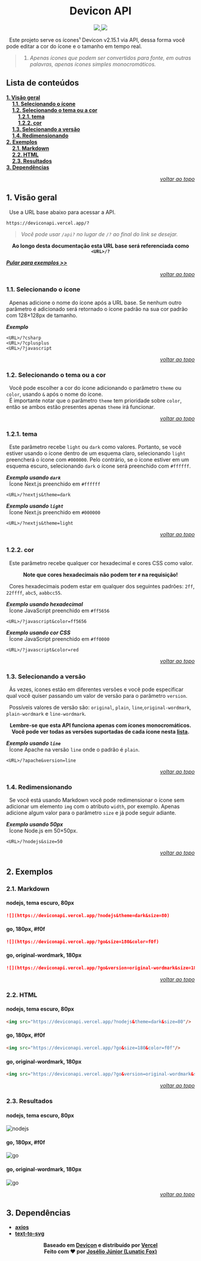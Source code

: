 
<div align="center">

# Devicon API

<a href="../../README.md">
  <img src="https://shields.io/badge/English-000dff">
</a>
<a href="#">
  <img src="https://shields.io/badge/Português%20do%20Brasil-008c15">
</a>
</div>

&nbsp; Este projeto serve os ícones¹ Devicon v2.15.1 via API, dessa forma você pode editar a cor do ícone e o tamanho em tempo real.

> 1. *Apenas ícones que podem ser convertidos para fonte, em outras palavras, apenas ícones simples monocromáticos.*

## Lista de conteúdos
[**1. Visão geral**](#1-visão-geral)\
&nbsp; &nbsp; [**1.1. Selecionando o ícone**](#11-selecionando-o-ícone)\
&nbsp; &nbsp; [**1.2. Selecionando o tema ou a cor**](#12-selecionando-o-tema-ou-a-cor)\
&nbsp; &nbsp; &nbsp; &nbsp; [**1.2.1. tema**](#121-tema)\
&nbsp; &nbsp; &nbsp; &nbsp; [**1.2.2. cor**](#122-cor)\
&nbsp; &nbsp; [**1.3. Selecionando a versão**](#13-selecionando-a-versão)\
&nbsp; &nbsp; [**1.4. Redimensionando**](#14-redimensionando)\
[**2. Exemplos**](#2-exemplos)\
&nbsp; &nbsp; [**2.1. Markdown**](#21-markdown)\
&nbsp; &nbsp; [**2.2. HTML**](#22-html)\
&nbsp; &nbsp; [**2.3. Resultados**](#23-resultados)\
[**3. Dependências**](#3-dependências)

<div align="right">

[*voltar ao topo*](#devicon-api)
</div>

## 1. Visão geral
&nbsp; Use a URL base abaixo para acessar a API.
```https
https://deviconapi.vercel.app/?
```
> *Você pode usar `/api?` no lugar de `/?` ao final do link se desejar.*

<div align="center">

**Ao longo desta documentação esta URL base será referenciada como `<URL>/?`**
</div>

[***Pular para exemplos >>***](#2-exemplos)

<div align="right">

[*voltar ao topo*](#devicon-api)
</div>

### 1.1. Selecionando o ícone
&nbsp; Apenas adicione o nome do ícone após a URL base. Se nenhum outro parâmetro é adicionado será retornado o ícone padrão na sua cor padrão com 128×128px de tamanho.

***Exemplo***
```https
<URL>/?csharp
<URL>/?cplusplus
<URL>/?javascript
```

<div align="right">

[*voltar ao topo*](#devicon-api)
</div>

### 1.2. Selecionando o tema ou a cor
&nbsp; Você pode escolher a cor do ícone adicionando o parâmetro `theme` ou `color`, usando `&` após o nome do ícone.\
&nbsp; É importante notar que o parâmetro `theme` tem prioridade sobre `color`, então se ambos estão presentes apenas `theme` irá funcionar.

<div align="right">

[*voltar ao topo*](#devicon-api)
</div>

### 1.2.1. tema
&nbsp; Este parâmetro recebe `light` ou `dark` como valores. Portanto, se você estiver usando o ícone dentro de um esquema claro, selecionando `light` preencherá o ícone com `#000000`. Pelo contrário, se o ícone estiver em um esquema escuro, selecionando `dark` o ícone será preenchido com `#ffffff`.


***Exemplo usando `dark`***\
&nbsp; Ícone Next.js preenchido em `#ffffff`
```https
<URL>/?nextjs&theme=dark
```

***Exemplo usando `light`***\
&nbsp; Ícone Next.js preenchido em `#000000`
```https
<URL>/?nextjs&theme=light
```

<div align="right">

[*voltar ao topo*](#devicon-api)
</div>

### 1.2.2. cor
&nbsp; Este parâmetro recebe qualquer cor hexadecimal e cores CSS como valor.

<div align="center">

**Note que cores hexadecimais não podem ter `#` na requisição!**
</div>

&nbsp; Cores hexadecimais podem estar em qualquer dos seguintes padrões: `2ff`, `22ffff`, `abc5`, `aabbcc55`.

***Exemplo usando hexadecimal***\
&nbsp; Ícone JavaScript preenchido em `#ff5656`
```https
<URL>/?javascript&color=ff5656
```

***Exemplo usando cor CSS***\
&nbsp; Ícone JavaScript preenchido em `#ff0000`
```https
<URL>/?javascript&color=red
```

<div align="right">

[*voltar ao topo*](#devicon-api)
</div>

### 1.3. Selecionando a versão
&nbsp; Às vezes, ícones estão em diferentes versões e você pode especificar qual você quiser passando um valor de versão para o parâmetro `version`.

&nbsp; Possíveis valores de versão são: `original`, `plain`, `line`,`original-wordmark`, `plain-wordmark` e `line-wordmark`.

<div align="center">

**Lembre-se que esta API funciona apenas com ícones monocromáticos.**\
**Você pode ver todas as versões suportadas de cada ícone nesta [lista](./list-of-icons-and-versions/README.md).**
</div>

***Exemplo usando `line`***\
&nbsp; Ícone Apache na versão `line` onde o padrão é `plain`.
```https
<URL>/?apache&version=line
```

<div align="right">

[*voltar ao topo*](#devicon-api)
</div>

### 1.4. Redimensionando
&nbsp; Se você está usando Markdown você pode redimensionar o ícone sem adicionar um elemento `img` com o atributo `width`, por exemplo. Apenas adicione algum valor para o parâmetro `size` e já pode seguir adiante.

***Exemplo usando 50px***\
&nbsp; Ícone Node.js em 50×50px.
```https
<URL>/?nodejs&size=50
```

<div align="right">

[*voltar ao topo*](#devicon-api)
</div>

## 2. Exemplos
### 2.1. Markdown
#### nodejs, tema escuro, 80px
```markdown
![](https://deviconapi.vercel.app/?nodejs&theme=dark&size=80)
```
#### go, 180px, #f0f
```markdown
![](https://deviconapi.vercel.app/?go&size=180&color=f0f)
```
#### go, original-wordmark, 180px
```markdown
![](https://deviconapi.vercel.app/?go&version=original-wordmark&size=180)
```

<div align="right">

[*voltar ao topo*](#devicon-api)
</div>

### 2.2. HTML
#### nodejs, tema escuro, 80px
```html
<img src="https://deviconapi.vercel.app/?nodejs&theme=dark&size=80"/>
```
#### go, 180px, #f0f
```html
<img src="https://deviconapi.vercel.app/?go&size=180&color=f0f"/>
```
#### go, original-wordmark, 180px
```html
<img src="https://deviconapi.vercel.app/?go&version=original-wordmark&size=180"/>
```

<div align="right">

[*voltar ao topo*](#devicon-api)
</div>

### 2.3. Resultados
#### nodejs, tema escuro, 80px
![nodejs](https://deviconapi.vercel.app/?nodejs&theme=dark&size=80)

#### go, 180px, #f0f
![go](https://deviconapi.vercel.app/?go&size=180&color=f0f)

#### go, original-wordmark, 180px
![go](https://deviconapi.vercel.app/?go&version=original-wordmark&size=180)

<div align="right">

[*voltar ao topo*](#devicon-api)
</div>

## 3. Dependências
  * [**axios**](https://www.npmjs.com/package/axios)
  * [**text-to-svg**](https://www.npmjs.com/package/text-to-svg)

<div align="center">

**Baseado em [Devicon](https://github.com/devicons/devicon) e distribuído por [Vercel](https://vercel.com/)**\
**Feito com ❤ por [Josélio Júnior (Lunatic Fox)](https://github.com/lunatic-fox)**
</div>